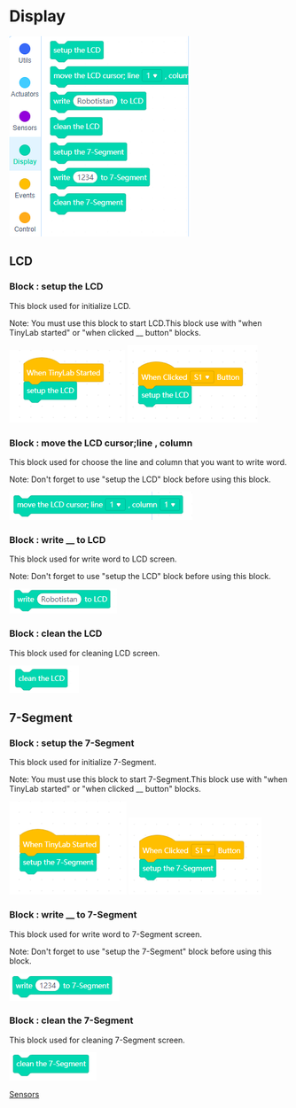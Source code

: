# Display
![display blocks image](../../_assets/display.PNG)

## LCD

### Block : setup the LCD

This block used for initialize LCD.

Note: You must use this block to start LCD.This block use with  "when TinyLab started" or "when clicked __ button" blocks.

![setup lcd blocks image](../../_assets/setup_lcd.PNG)
![setup lcd button  blocks image](../../_assets/setup_lcd_button.PNG)

### Block : move the LCD cursor;line __, column__

This block used for choose the line and column  that you want to write word.

Note: Don't forget to use "setup the LCD" block before using this block.

![lcd cursor blocks image](../../_assets/lcd_cursor.PNG)

### Block : write __ to LCD

This block used for write word to LCD screen.

Note: Don't forget to use "setup the LCD" block before using this block.

![write to lcd blocks image](../../_assets/write_lcd.PNG)

### Block : clean the LCD

This block used for cleaning LCD screen. 

![clean the lcd blocks image](../../_assets/clean_the_lcd_block.PNG)

## 7-Segment

### Block : setup the 7-Segment

This block used for initialize 7-Segment.

Note:  You must use this block to start 7-Segment.This block use with  "when TinyLab started" or "when clicked __ button" blocks.

![setup 7-segment button blocks image](../../_assets/setup_7_button.PNG) 
![setup7-segment  blocks image](../../_assets/setup_7_segment.PNG)

### Block : write __ to 7-Segment

This block used for write word to 7-Segment screen.

Note: Don't forget to use "setup the 7-Segment" block before using this block.

![write to 7-segment blocks image](../../_assets/write_7_segment.PNG)

### Block : clean the 7-Segment

This block used for cleaning 7-Segment screen. 

![clean the 7-segment blocks image](../../_assets/clean_the_7_segment.PNG)

[Sensors ](https://github.com/Robotistan-Workspace/tinylab-mblock-extension-documentation/tree/main/doc/Sensors)